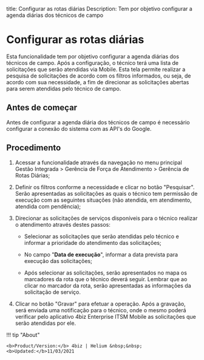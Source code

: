 title: Configurar as rotas diárias
Description: Tem por objetivo configurar a agenda diárias dos técnicos de campo
# Configurar as rotas diárias

Esta funcionalidade tem por objetivo configurar a agenda diárias dos técnicos de campo. Após a configuração, o técnico terá uma lista de solicitações que serão atendidas via Mobile.
Esta tela permite realizar a pesquisa de solicitações de acordo com os filtros informados, ou seja, de acordo com sua necessidade, a fim de direcionar as solicitações abertas para serem atendidas pelo técnico de campo.

Antes de começar
----------------

Antes de configurar a agenda diária dos técnicos de campo é necessário
configurar a conexão do sistema com as API's do Google.

Procedimento
------------

1.  Acessar a funcionalidade através da navegação no menu principal Gestão
    Integrada \> Gerência de Força de Atendimento \> Gerência de Rotas Diárias;

2.  Definir os filtros conforme a necessidade e clicar no botão "Pesquisar". Serão
    apresentadas as solicitações as quais o técnico tem permissão de execução com
    as seguintes situações (não atendida, em atendimento, atendida com
    pendência);

3.  Direcionar as solicitações de serviços disponíveis para o técnico realizar o
    atendimento através destes passos:

    -   Selecionar as solicitações que serão atendidas pelo técnico e informar a
        prioridade do atendimento das solicitações;

    -   No campo "**Data de execução**", informar a data prevista para
        execução das solicitações;

    -   Após selecionar as solicitações, serão apresentados no mapa os marcadores
        da rota que o técnico deverá seguir. Lembrar que ao clicar no marcador
        da rota, serão apresentadas as informações da solicitação de serviço.

4.  Clicar no botão "Gravar" para efetuar a operação. Após a gravação, será
    enviada uma notificação para o técnico, onde o mesmo poderá verificar pelo
    aplicativo 4biz Enterprise ITSM Mobile as solicitações que serão
    atendidas por ele.


<!-- <i class='fa fa-youtube-play  fa-2x' style='color:#97ce17;vertical-align: middle;'> </i> [Video Library](https://www.youtube.com/playlist?list=PLB5qK2uzf2RNUc7XoNAAOyo3Ex5fKM2db)'
-->
!!! tip "About"

    <b>Product/Version:</b> 4biz | Helium &nbsp;&nbsp;
    <b>Updated:</b>11/03/2021
